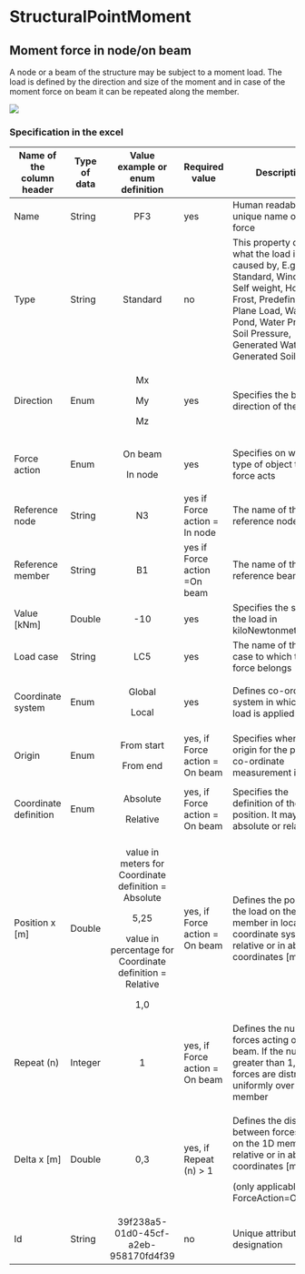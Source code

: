 # StructuralPointMoment

## Moment force in node/on beam

A node or a beam of the structure may be subject to a moment load. The load is defined by the direction and size of the moment and in case of the moment force on beam it can be repeated along the member.

![](../.gitbook/assets/32\_structuralpointmoment.png)

### Specification in the excel

| Name of the column header | Type of data |                                                         Value example or enum definition                                                        | Required value                 | Description                                                                                                                                                                                              |
| ------------------------- | ------------ | :---------------------------------------------------------------------------------------------------------------------------------------------: | ------------------------------ | -------------------------------------------------------------------------------------------------------------------------------------------------------------------------------------------------------- |
| Name                      | String       |                                                                       PF3                                                                       | yes                            | Human readable unique name of the force                                                                                                                                                                  |
| Type                      | String       |                                                                     Standard                                                                    | no                             | This property defines what the load is caused by, E.g. Standard, Wind, Snow, Self weight, Hoar Frost, Predefined, Plane Load, Water Pond, Water Pressure, Soil Pressure, Generated Water, Generated Soil |
| Direction                 | Enum         |                                                    <p>Mx</p><p></p><p>My</p><p></p><p>Mz</p>                                                    | yes                            | Specifies the base direction of the load                                                                                                                                                                 |
| Force action              | Enum         |                                                       <p>On beam</p><p></p><p>In node</p>                                                       | yes                            | Specifies on which type of object the force acts                                                                                                                                                         |
| Reference node            | String       |                                                                        N3                                                                       | yes if Force action = In node  | The name of the reference node                                                                                                                                                                           |
| Reference member          | String       |                                                                        B1                                                                       | yes if Force action =On beam   | The name of the reference beam                                                                                                                                                                           |
| Value \[kNm]              | Double       |                                                                       -10                                                                       | yes                            | Specifies the size of the load in kiloNewtonmeters.                                                                                                                                                      |
| Load case                 | String       |                                                                       LC5                                                                       | yes                            | The name of the load case to which the force belongs                                                                                                                                                     |
| Coordinate system         | Enum         |                                                         <p>Global</p><p></p><p>Local</p>                                                        | yes                            | Defines co-ordinate system in which the load is applied                                                                                                                                                  |
| Origin                    | Enum         |                                                     <p>From start</p><p></p><p>From end</p>                                                     | yes, if Force action = On beam | Specifies where the origin for the position co-ordinate measurement is                                                                                                                                   |
| Coordinate definition     | Enum         |                                                      <p>Absolute</p><p></p><p>Relative</p>                                                      | yes, if Force action = On beam | Specifies the definition of the position. It may be absolute or relative                                                                                                                                 |
| Position x \[m]           | Double       | <p>value in meters for Coordinate definition = Absolute</p><p>5,25</p><p>value in percentage for Coordinate definition = Relative</p><p>1,0</p> | yes, if Force action = On beam | Defines the position of the load on the 1D member in local coordinate system in relative or in absolute coordinates \[m]                                                                                 |
| Repeat (n)                | Integer      |                                                                        1                                                                        | yes, if Force action = On beam | Defines the number of forces acting on the beam. If the number is greater than 1, the forces are distributed uniformly over the 1D member                                                                |
| Delta x \[m]              | Double       |                                                                       0,3                                                                       | yes, if Repeat (n) > 1         | <p>Defines the distance between forces acting on the 1D member in relative or in absolute coordinates [m]</p><p>(only applicable when ForceAction=OnBeam)</p>                                            |
| Id                        | String       |                                                       39f238a5-01d0-45cf-a2eb-958170fd4f39                                                      | no                             | Unique attribute designation                                                                                                                                                                             |
